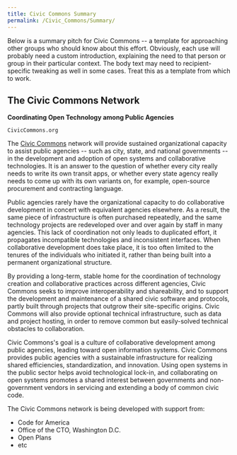 ```yaml
---
title: Civic Commons Summary
permalink: /Civic_Commons/Summary/
---
```


Below is a summary pitch for Civic Commons -- a template for approaching other groups who should know about this effort. Obviously, each use will probably need a custom introduction, explaining the need to that person or group in their particular context. The body text may need to recipient-specific tweaking as well in some cases. Treat this as a template from which to work.

The Civic Commons Network
-------------------------

**Coordinating Open Technology among Public Agencies**

`CivicCommons.org`

The [Civic Commons](/Civic_Commons "wikilink") network will provide sustained organizational capacity to assist public agencies -- such as city, state, and national governments -- in the development and adoption of open systems and collaborative technologies. It is an answer to the question of whether every city really needs to write its own transit apps, or whether every state agency really needs to come up with its own variants on, for example, open-source procurement and contracting language.

Public agencies rarely have the organizational capacity to do collaborative development in concert with equivalent agencies elsewhere. As a result, the same piece of infrastructure is often purchased repeatedly, and the same technology projects are redeveloped over and over again by staff in many agencies. This lack of coordination not only leads to duplicated effort, it propagates incompatible technologies and inconsistent interfaces. When collaborative development does take place, it is too often limited to the tenures of the individuals who initiated it, rather than being built into a permanent organizational structure.

By providing a long-term, stable home for the coordination of technology creation and collaborative practices across different agencies, Civic Commons seeks to improve interoperability and shareability, and to support the development and maintenance of a shared civic software and protocols, partly built through projects that outgrow their site-specific origins. Civic Commons will also provide optional technical infrastructure, such as data and project hosting, in order to remove common but easily-solved technical obstacles to collaboration.

Civic Commons's goal is a culture of collaborative development among public agencies, leading toward open information systems. Civic Commons provides public agencies with a sustainable infrastructure for realizing shared efficiencies, standardization, and innovation. Using open systems in the public sector helps avoid technological lock-in, and collaborating on open systems promotes a shared interest between governments and non-government vendors in servicing and extending a body of common civic code.

The Civic Commons network is being developed with support from:

-   Code for America
-   Office of the CTO, Washington D.C.
-   Open Plans
-   etc
